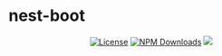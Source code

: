 # nest-boot

<p align="center">
  <a href="https://github.com/nest-boot/nest-boot" target="_blank"><img src="https://img.shields.io/github/license/nest-boot/nest-boot" alt="License" /></a>
  <a href="https://www.npmjs.com/org/nest-boot" target="_blank"><img src="https://img.shields.io/npm/dm/@nest-boot/common.svg" alt="NPM Downloads" /></a>
  <a href="https://codecov.io/gh/nest-boot/nest-boot" > 
    <img src="https://codecov.io/gh/nest-boot/nest-boot/graph/badge.svg?token=4ELZLKF4JO"/> 
  </a>
</p>
